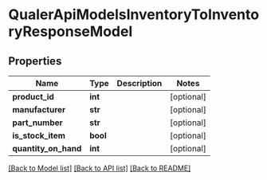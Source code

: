 # QualerApiModelsInventoryToInventoryResponseModel

## Properties
Name | Type | Description | Notes
------------ | ------------- | ------------- | -------------
**product_id** | **int** |  | [optional] 
**manufacturer** | **str** |  | [optional] 
**part_number** | **str** |  | [optional] 
**is_stock_item** | **bool** |  | [optional] 
**quantity_on_hand** | **int** |  | [optional] 

[[Back to Model list]](../README.md#documentation-for-models) [[Back to API list]](../README.md#documentation-for-api-endpoints) [[Back to README]](../README.md)

